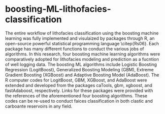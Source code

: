 # boosting-ML-lithofacies-classification
The entire workflow of lithofacies classification using the boosting machine learning was fully implemented and visulaized by packages through R, an open-source powerful statistical programming language \citep{Rs06}. Each package has many different functions to conduct the various jobs of algorithms. In this research, four boosting machine learning algorithms were comparatively adopted for lithofacies modeling and prediction as a fucntion of well logging data. The boosting ML algorithms include Logistic Boosting Regression (LogitBoost), Generalized Boosting Modeling (GBM), Extreme Gradient Boosting (XGBoost) and Adaptive Boosting Model (AdaBoost). The R computer codes for LogitBoost, GBM, XGBoost, and AdaBoost were extended and developed from the packages caTools, gbm, xgboost, and fastAdaboost, respectively. Links for these packages were provided with the references of the aforementioned four boosting algorithms. These codes can be re-used to conduct faices classification in both clastic and carboante reservoirs in any field.
